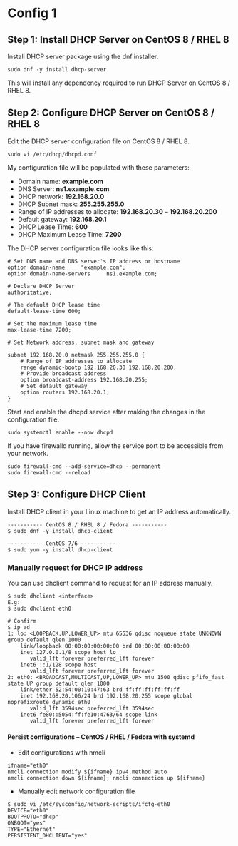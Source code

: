 # Config 1



## Step 1: Install DHCP Server on CentOS 8 / RHEL 8

Install DHCP server package using the dnf installer.

```
sudo dnf -y install dhcp-server 
```

This will install any dependency required to run DHCP Server on CentOS 8 / RHEL 8.

## Step 2: Configure DHCP Server on CentOS 8 / RHEL 8

Edit the DHCP server configuration file on CentOS 8 / RHEL 8.

```
sudo vi /etc/dhcp/dhcpd.conf 
```

My configuration file will be populated with these parameters:

- Domain name: **example.com**
- DNS Server: **ns1.example.com**
- DHCP network: **192.168.20.0**
- DHCP Subnet mask: **255.255.255.0**
- Range of IP addresses to allocate: **192.168.20.30** – **192.168.20.200**
- Default gateway: **192.168.20.1**
- DHCP Lease Time: **600**
- DHCP Maximum Lease Time: **7200**

The DHCP server configuration file looks like this:

```
# Set DNS name and DNS server's IP address or hostname
option domain-name     "example.com";
option domain-name-servers     ns1.example.com;

# Declare DHCP Server
authoritative;

# The default DHCP lease time
default-lease-time 600;

# Set the maximum lease time
max-lease-time 7200;

# Set Network address, subnet mask and gateway

subnet 192.168.20.0 netmask 255.255.255.0 {
    # Range of IP addresses to allocate
    range dynamic-bootp 192.168.20.30 192.168.20.200;
    # Provide broadcast address
    option broadcast-address 192.168.20.255;
    # Set default gateway
    option routers 192.168.20.1;
}
```

Start and enable the dhcpd service after making the changes in the configuration file.

```
sudo systemctl enable --now dhcpd
```

If you have firewalld running, allow the service port to be accessible from your network.

```
sudo firewall-cmd --add-service=dhcp --permanent 
sudo firewall-cmd --reload
```

## Step 3: Configure DHCP Client

Install DHCP client in your Linux machine to get an IP address automatically.

```
----------- CentOS 8 / RHEL 8 / Fedora -----------
$ sudo dnf -y install dhcp-client 

----------- CentOS 7/6 -----------
$ sudo yum -y install dhcp-client
```

### Manually request for DHCP IP address

You can use dhclient command to request for an IP address manually.

```
$ sudo dhclient <interface>
E.g:
$ sudo dhclient eth0

# Confirm
$ ip ad
1: lo: <LOOPBACK,UP,LOWER_UP> mtu 65536 qdisc noqueue state UNKNOWN group default qlen 1000
    link/loopback 00:00:00:00:00:00 brd 00:00:00:00:00:00
    inet 127.0.0.1/8 scope host lo
       valid_lft forever preferred_lft forever
    inet6 ::1/128 scope host 
       valid_lft forever preferred_lft forever
2: eth0: <BROADCAST,MULTICAST,UP,LOWER_UP> mtu 1500 qdisc pfifo_fast state UP group default qlen 1000
    link/ether 52:54:00:10:47:63 brd ff:ff:ff:ff:ff:ff
    inet 192.168.20.106/24 brd 192.168.20.255 scope global noprefixroute dynamic eth0
       valid_lft 3594sec preferred_lft 3594sec
    inet6 fe80::5054:ff:fe10:4763/64 scope link 
       valid_lft forever preferred_lft forever
```

#### Persist configurations – CentOS / RHEL / Fedora with systemd

- Edit configurations with nmcli

```
ifname="eth0"
nmcli connection modify ${ifname} ipv4.method auto
nmcli connection down ${ifname}; nmcli connection up ${ifname}
```

- Manually edit network configuration file

```
$ sudo vi /etc/sysconfig/network-scripts/ifcfg-eth0
DEVICE="eth0"
BOOTPROTO="dhcp"
ONBOOT="yes"
TYPE="Ethernet"
PERSISTENT_DHCLIENT="yes"
```